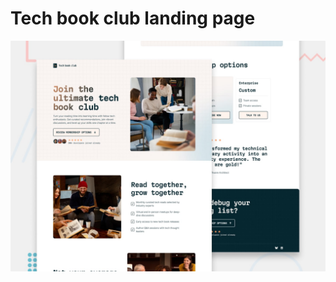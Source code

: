 # Tech book club landing page

![Design preview for the Tech book club landing page coding challenge](./preview.jpg)

